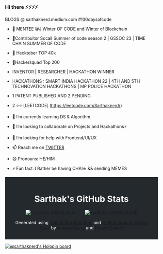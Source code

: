 ### Hi there ⚡⚡⚡⚡

BLOGS @ sarthaknerd.medium.com
#100daysofcode
- 🧏 MENTEE @J.Winter OF CODE and Winter of Blockchain
-  🏅Contribuitor Socail Summer of code season 2 | GSSOC 23 | TIME CHAIN SUMMER OF CODE
- 🎻 Hacktober TOP 40k
-  🎯Hackersquad Top 200
-  INVENTOR | RESEARCHER | HACKATHON WINNER
-  HACKATHONS : SMART INDIA HACKATHON 22 | 4TH AND 5TH TECHNOVATION HACKATHONS | MP POLICE HACKATHON
-  1 PATENT PUBLISHED AND 2 PENDING
-   2 ⭐⭐ [LEETCODE] (https://leetcode.com/Sarthaknerd/)

- 🌱 I’m currently learning DS & Algorithm 

- 👯 I’m looking to collaborate on Projects and Hackathons⚡

- 🤔 I’m looking for help with Frontend/UI/UX

- 📫 Reach me on [TWITTER](https://twitter.com/SARTHAKNERD) 
- 😄 Pronouns: HE/HIM 

- ⚡ Fun fact: I Rather be having CHAI☕ && sending MEMES 

<div style="background-color: #24292e; padding: 1rem;">
  <h1 style="color: white; text-align: center;">Sarthak's GitHub Stats</h1>
  <div style="display: flex; justify-content: center; align-items: center;">
    <img src="https://github-readme-stats.vercel.app/api?username=sarthaknerd&hide_border=true&show_icons=true&count_private=true&theme=radical" alt="Sarthak's GitHub stats" style="margin-right: 1rem;">
    <img src="https://github-readme-streak-stats.herokuapp.com/?user=sarthaknerd&hide_border=true&theme=radical" alt="Sarthak's GitHub streak" style="margin-left: 1rem;">
  </div>
  <p style="color: white; text-align: center; margin-top: 1rem;">Generated using <a href="https://github.com/anuraghazra/github-readme-stats">GitHub Readme Stats</a> and <a href="https://github.com/DenverCoder1/github-readme-streak-stats">GitHub Readme Streak Stats</a> by <a href="https://github.com/anuraghazra">Anurag Hazra</a> and <a href="https://github.com/DenverCoder1">DenverCoder1</a></p>
</div>



[![@sarthaknerd's Holopin board](https://holopin.me/sarthaknerd)](https://holopin.io/@sarthaknerd)




